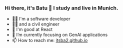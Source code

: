 ### Hi there, it's Batu 👋 I study and live in Munich.

- 👨‍💻 I'm a software developer
- 👷‍♂️ and a civil engineer
- 💪 I'm good at React
- 🤖 I’m currently focusing on GenAI applications
- 📫 How to reach me: [itsba2.github.io](https://itsba2.github.io/)
